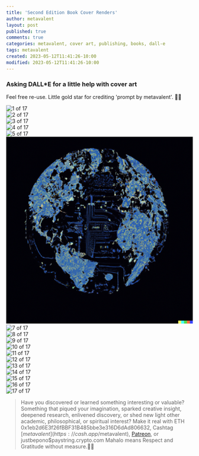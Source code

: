 ```yaml
---
title: 'Second Edition Book Cover Renders'
author: metavalent
layout: post
published: true
comments: true
categories: metavalent, cover art, publishing, books, dall-e
tags: metavalent
created: 2023-05-12T11:41:26-10:00
modified: 2023-05-12T11:41:26-10:00
---
```


### Asking DALL*E for a little help with cover art

Feel free re-use. Little gold star for crediting 'prompt by metavalent'. 🙏🏼 

![1 of 17](/assets/images/DALL·E·2023-05-12-10.42.45.png "1 of 17")
<br />
![2 of 17](/assets/images/DALL·E·2023-05-12-10.42.58.png "2 of 17")
<br />
![3 of 17](/assets/images/DALL·E·2023-05-12-10.43.02.png "3 of 17")
<br />
![4 of 17](/assets/images/DALL·E·2023-05-12-10.43.07.png "4 of 17")
<br />
![5 of 17](/assets/images/DALL·E·2023-05-12-10.50.35.png "5 of 17")
<br />
![6 of 17](/assets/images/DALL·E·2023-05-12-10.50.38.png "6 of 17")
<br />
![7 of 17](/assets/images/DALL·E·2023-05-12-10.50.42.png "7 of 17")
<br />
![8 of 17](/assets/images/DALL·E·2023-05-12-10.50.45.png "8 of 17")
<br />
![9 of 17](/assets/images/DALL·E·2023-05-12-10.51.47.png "9 of 17")
<br />
![10 of 17](/assets/images/DALL·E·2023-05-12-11.07.37.png "10 of 17")
<br />
![11 of 17](/assets/images/DALL·E·2023-05-12-11.07.42.pngg "11 of 17")
<br />
![12 of 17](/assets/images/DALL·E·2023-05-12-11.07.43.png "12 of 17")
<br />
![13 of 17](/assets/images/DALL·E·2023-05-12-11.07.48.png "13 of 17")
<br />
![14 of 17](/assets/images/DALL·E·2023-05-12-11.08.42.png "14 of 17")
<br />
![15 of 17](/assets/images/DALL·E·2023-05-12-11.08.44.png "15 of 17")
<br />
![16 of 17](/assets/images/DALL·E·2023-05-12-11.08.46.png "16 of 17")
<br />
![17 of 17](/assets/images/DALL·E·2023-05-12-10.42.49.png "17 of 17")

<p></p>
<p></p>
<p></p>

> Have you discovered or learned something interesting or valuable? Something that piqued your imagination, sparked creative insight, deepened research, enlivened discovery, or shed new light other academic, philosophical, or spiritual interest? Make it real with ETH 0x1eb2d6E3f26fBBF31B485bbe3e316D6dAd806632, Cashtag [$metavalent](https://cash.app/$metavalent), [Patreon](https://patreon.com/metavalent), or justbepono$paystring.crypto.com Mahalo means Respect and Gratitude without measure.🙏🏼


